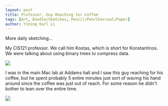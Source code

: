 ```yaml
---
layout: post
title: Professor, Guy Reaching for Coffee
tags: [Art, Doodle/Sketches, Pencil/Pen/Charcoal/Paper]
author: Yining Karl Li
---
```


More daily sketching... 

My CIS121 professor. We call him Kostas, which is short for Konstantinos. We were talking about using binary trees to compress data.

[![]({{site.url}}/content/images/2010/Oct/page09.jpg)]({{site.url}}/content/images/2010/Oct/page09_full.jpg)

I was in the main Mac lab at Addams hall and I saw this guy reaching for his coffee, but he spent probably 5 entire minutes just sort of waving his hand around since the coffee was just out of reach. For some reason he didn't bother to lean over the entire time.

[![]({{site.url}}/content/images/2010/Oct/page10.jpg)]({{site.url}}/content/images/2010/Oct/page10_full.jpg)
